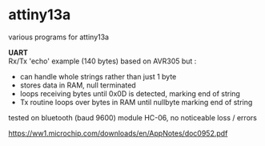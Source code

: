 # attiny13a
various programs for attiny13a

<b>UART </b> <br>
Rx/Tx 'echo' example (140 bytes) based on AVR305 but :
- can handle whole strings rather than just 1 byte
- stores data in RAM, null terminated
- loops receiving bytes until 0x0D is detected, marking end of string
- Tx routine loops over bytes in RAM until nullbyte marking end of string

tested on bluetooth (baud 9600) module HC-06, no noticeable loss / errors

https://ww1.microchip.com/downloads/en/AppNotes/doc0952.pdf
